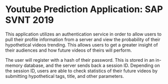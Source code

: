 # Youtube Prediction Application: SAP SVNT 2019

This application utilizes an authentication service in order to allow users to pull their profile information from a server and view the probability of their hypothetical videos trending. This allows users to get a greater insight of their audiences and how future videos of theirs will perform.

The user will register with a hash of their password. This is stored in an in-memory database, and the server sends back a session ID. Depending on the session ID, users are able to check statistics of their future videos by submitting hypothetical tags, title, and other parameters.
